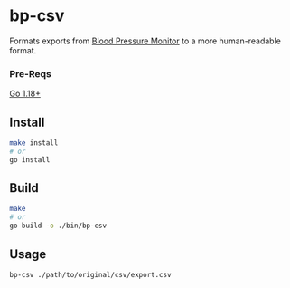 # bp-csv

Formats exports from
[Blood Pressure Monitor](https://f-droid.org/en/packages/com.derdilla.bloodPressureApp/)
to a more human-readable format.

### Pre-Reqs

[Go 1.18+](https://go.dev/)

## Install

```bash
make install
# or
go install
```

## Build

```bash
make
# or
go build -o ./bin/bp-csv
```

## Usage

```bash
bp-csv ./path/to/original/csv/export.csv
```
